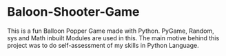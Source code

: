 # Baloon-Shooter-Game
This is a fun Balloon Popper Game made with Python. PyGame, Random,
sys and Math inbuilt Modules are used in this. The main motive behind this project was to do
self-assessment of my skills in Python Language.
